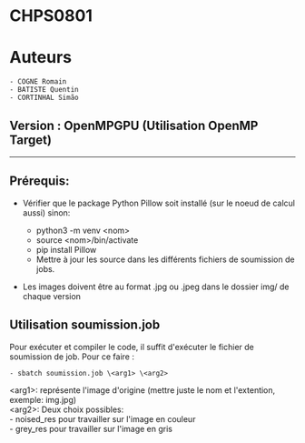 # CHPS0801
# Auteurs
    - COGNE Romain
    - BATISTE Quentin
    - CORTINHAL Simão
## Version : OpenMPGPU (Utilisation OpenMP Target)
---
## Prérequis:
- Vérifier que le package Python Pillow soit installé (sur le noeud de calcul aussi) sinon:
    - python3 -m venv \<nom>
    - source \<nom>/bin/activate
    - pip install Pillow
    - Mettre à jour les source dans les différents fichiers de soumission de jobs.

- Les images doivent être au format .jpg ou .jpeg dans le dossier img/ de chaque version

## Utilisation soumission.job

Pour exécuter et compiler le code, il suffit d'exécuter le fichier de soumission de job.
Pour ce faire :

    - sbatch soumission.job \<arg1> \<arg2>

\<arg1>: représente l'image d'origine (mettre juste le nom et l'extention, exemple: img.jpg) <br>
\<arg2>: Deux choix possibles: <br>
    - noised_res pour travailler sur l'image en couleur <br>
    - grey_res pour travailler sur l'image en gris